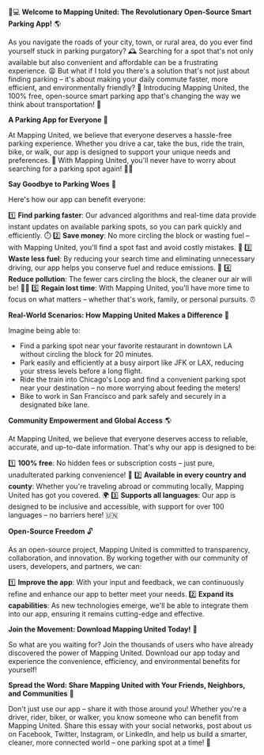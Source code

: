 🚗💻 **Welcome to Mapping United: The Revolutionary Open-Source Smart Parking App!** 🌎

As you navigate the roads of your city, town, or rural area, do you ever find yourself stuck in parking purgatory? 🕰️ Searching for a spot that's not only available but also convenient and affordable can be a frustrating experience. 😩 But what if I told you there's a solution that's not just about finding parking – it's about making your daily commute faster, more efficient, and environmentally friendly? 🌟 Introducing Mapping United, the 100% free, open-source smart parking app that's changing the way we think about transportation! 🚀

**A Parking App for Everyone** 🎉

At Mapping United, we believe that everyone deserves a hassle-free parking experience. Whether you drive a car, take the bus, ride the train, bike, or walk, our app is designed to support your unique needs and preferences. 🌈 With Mapping United, you'll never have to worry about searching for a parking spot again! 🙅‍♂️

**Say Goodbye to Parking Woes** 🚫

Here's how our app can benefit everyone:

1️⃣ **Find parking faster**: Our advanced algorithms and real-time data provide instant updates on available parking spots, so you can park quickly and efficiently. ⏱️
2️⃣ **Save money**: No more circling the block or wasting fuel – with Mapping United, you'll find a spot fast and avoid costly mistakes. 💸
3️⃣ **Waste less fuel**: By reducing your search time and eliminating unnecessary driving, our app helps you conserve fuel and reduce emissions. 🌿
4️⃣ **Reduce pollution**: The fewer cars circling the block, the cleaner our air will be! 🏃‍♀️
5️⃣ **Regain lost time**: With Mapping United, you'll have more time to focus on what matters – whether that's work, family, or personal pursuits. ⏰

**Real-World Scenarios: How Mapping United Makes a Difference** 📍

Imagine being able to:

* Find a parking spot near your favorite restaurant in downtown LA without circling the block for 20 minutes.
* Park easily and efficiently at a busy airport like JFK or LAX, reducing your stress levels before a long flight.
* Ride the train into Chicago's Loop and find a convenient parking spot near your destination – no more worrying about feeding the meters!
* Bike to work in San Francisco and park safely and securely in a designated bike lane.

**Community Empowerment and Global Access** 🌎

At Mapping United, we believe that everyone deserves access to reliable, accurate, and up-to-date information. That's why our app is designed to be:

1️⃣ **100% free**: No hidden fees or subscription costs – just pure, unadulterated parking convenience! 🤑
2️⃣ **Available in every country and county**: Whether you're traveling abroad or commuting locally, Mapping United has got you covered. 🌍
3️⃣ **Supports all languages**: Our app is designed to be inclusive and accessible, with support for over 100 languages – no barriers here! 🇺🇳

**Open-Source Freedom** 🔓

As an open-source project, Mapping United is committed to transparency, collaboration, and innovation. By working together with our community of users, developers, and partners, we can:

1️⃣ **Improve the app**: With your input and feedback, we can continuously refine and enhance our app to better meet your needs.
2️⃣ **Expand its capabilities**: As new technologies emerge, we'll be able to integrate them into our app, ensuring it remains cutting-edge and effective.

**Join the Movement: Download Mapping United Today!** 📲

So what are you waiting for? Join the thousands of users who have already discovered the power of Mapping United. Download our app today and experience the convenience, efficiency, and environmental benefits for yourself!

**Spread the Word: Share Mapping United with Your Friends, Neighbors, and Communities** 💬

Don't just use our app – share it with those around you! Whether you're a driver, rider, biker, or walker, you know someone who can benefit from Mapping United. Share this essay with your social networks, post about us on Facebook, Twitter, Instagram, or LinkedIn, and help us build a smarter, cleaner, more connected world – one parking spot at a time! 🌈